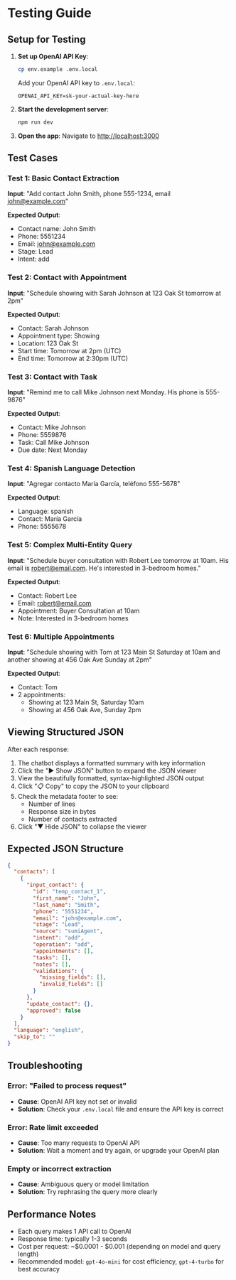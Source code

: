 # Testing Guide

## Setup for Testing

1. **Set up OpenAI API Key**:
   ```bash
   cp env.example .env.local
   ```
   
   Add your OpenAI API key to `.env.local`:
   ```
   OPENAI_API_KEY=sk-your-actual-key-here
   ```

2. **Start the development server**:
   ```bash
   npm run dev
   ```

3. **Open the app**: Navigate to [http://localhost:3000](http://localhost:3000)

## Test Cases

### Test 1: Basic Contact Extraction
**Input**: "Add contact John Smith, phone 555-1234, email john@example.com"

**Expected Output**:
- Contact name: John Smith
- Phone: 5551234
- Email: john@example.com
- Stage: Lead
- Intent: add

### Test 2: Contact with Appointment
**Input**: "Schedule showing with Sarah Johnson at 123 Oak St tomorrow at 2pm"

**Expected Output**:
- Contact: Sarah Johnson
- Appointment type: Showing
- Location: 123 Oak St
- Start time: Tomorrow at 2pm (UTC)
- End time: Tomorrow at 2:30pm (UTC)

### Test 3: Contact with Task
**Input**: "Remind me to call Mike Johnson next Monday. His phone is 555-9876"

**Expected Output**:
- Contact: Mike Johnson
- Phone: 5559876
- Task: Call Mike Johnson
- Due date: Next Monday

### Test 4: Spanish Language Detection
**Input**: "Agregar contacto María García, teléfono 555-5678"

**Expected Output**:
- Language: spanish
- Contact: María García
- Phone: 5555678

### Test 5: Complex Multi-Entity Query
**Input**: "Schedule buyer consultation with Robert Lee tomorrow at 10am. His email is robert@email.com. He's interested in 3-bedroom homes."

**Expected Output**:
- Contact: Robert Lee
- Email: robert@email.com
- Appointment: Buyer Consultation at 10am
- Note: Interested in 3-bedroom homes

### Test 6: Multiple Appointments
**Input**: "Schedule showing with Tom at 123 Main St Saturday at 10am and another showing at 456 Oak Ave Sunday at 2pm"

**Expected Output**:
- Contact: Tom
- 2 appointments:
  - Showing at 123 Main St, Saturday 10am
  - Showing at 456 Oak Ave, Sunday 2pm

## Viewing Structured JSON

After each response:
1. The chatbot displays a formatted summary with key information
2. Click the "▶ Show JSON" button to expand the JSON viewer
3. View the beautifully formatted, syntax-highlighted JSON output
4. Click "📋 Copy" to copy the JSON to your clipboard
5. Check the metadata footer to see:
   - Number of lines
   - Response size in bytes
   - Number of contacts extracted
6. Click "▼ Hide JSON" to collapse the viewer

## Expected JSON Structure

```json
{
  "contacts": [
    {
      "input_contact": {
        "id": "temp_contact_1",
        "first_name": "John",
        "last_name": "Smith",
        "phone": "5551234",
        "email": "john@example.com",
        "stage": "Lead",
        "source": "sumiAgent",
        "intent": "add",
        "operation": "add",
        "appointments": [],
        "tasks": [],
        "notes": [],
        "validations": {
          "missing_fields": [],
          "invalid_fields": []
        }
      },
      "update_contact": {},
      "approved": false
    }
  ],
  "language": "english",
  "skip_to": ""
}
```

## Troubleshooting

### Error: "Failed to process request"
- **Cause**: OpenAI API key not set or invalid
- **Solution**: Check your `.env.local` file and ensure the API key is correct

### Error: Rate limit exceeded
- **Cause**: Too many requests to OpenAI API
- **Solution**: Wait a moment and try again, or upgrade your OpenAI plan

### Empty or incorrect extraction
- **Cause**: Ambiguous query or model limitation
- **Solution**: Try rephrasing the query more clearly

## Performance Notes

- Each query makes 1 API call to OpenAI
- Response time: typically 1-3 seconds
- Cost per request: ~$0.0001 - $0.001 (depending on model and query length)
- Recommended model: `gpt-4o-mini` for cost efficiency, `gpt-4-turbo` for best accuracy


